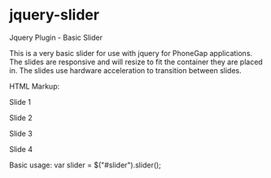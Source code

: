 jquery-slider
=============

Jquery Plugin - Basic Slider

This is a very basic slider for use with jquery for PhoneGap applications. The slides are responsive and will resize
to fit the container they are placed in. The slides use hardware acceleration to transition between slides.

HTML Markup:
  <div id="slider">
    <div class="slides">
      <div class="slide-wrapper">
        <div class="slide">
          <p>Slide 1</p>
        </div>
      </div>
      <div class="slide-wrapper">
        <div class="slide">
          <p>Slide 2</p>
        </div>
      </div>
      <div class="slide-wrapper">
        <div class="slide">
          <p>Slide 3</p>
        </div>
      </div>
      <div class="slide-wrapper">
        <div class="slide">
          <p>Slide 4</p>
        </div>
      </div>
    </div>
  </div>
  
Basic usage:
  var slider = $("#slider").slider();
